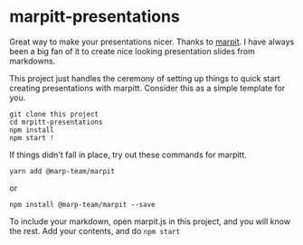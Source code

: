 # marpitt-presentations

Great way to make your presentations nicer. 
Thanks to [marpit](https://github.com/marp-team/marpit).
I have always been a big fan of it to create nice looking presentation slides from markdowns.

This project just handles the ceremony of setting up things to quick start creating presentations with marpitt.
Consider this as a simple template for you.

```
git clone this project
cd mrpitt-presentations
npm install
npm start !

```

If things didn't fall in place, try out these commands for marpitt.

```
yarn add @marp-team/marpit

```

or

```
npm install @marp-team/marpit --save
```

To include your markdown, open marpit.js in this project, and you will know the rest.
Add your contents, and do `npm start`
